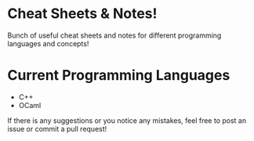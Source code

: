 # Cheat Sheets & Notes!
Bunch of useful cheat sheets and notes for different programming languages and concepts!

# Current Programming Languages
- C++
- OCaml

If there is any suggestions or you notice any mistakes, feel free to post an issue or commit a pull request!
